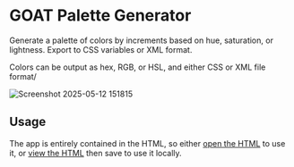 # GOAT Palette Generator

Generate a palette of colors by increments based on hue, saturation, or lightness. Export to CSS variables or XML format.

Colors can be output as hex, RGB, or HSL, and either CSS or XML file format/

![Screenshot 2025-05-12 151815](https://github.com/user-attachments/assets/16056353-7993-4e9d-9b9d-a40bdad6f6b7)

## Usage

The app is entirely contained in the HTML, so either [open the HTML](https://rawcdn.githack.com/dcog989/GOAT-Palette-Generator/39ed881cf69b76e43e2ac6c5db74e5129315fc75/GOAT%20Palette%20Generator.html) to use it, or [view the HTML](https://github.com/dcog989/Dynamic-Color-Palette-Generator/raw/refs/heads/main/Dynamic%20Color%20Palette%20Generator.html) then save to use it locally.

